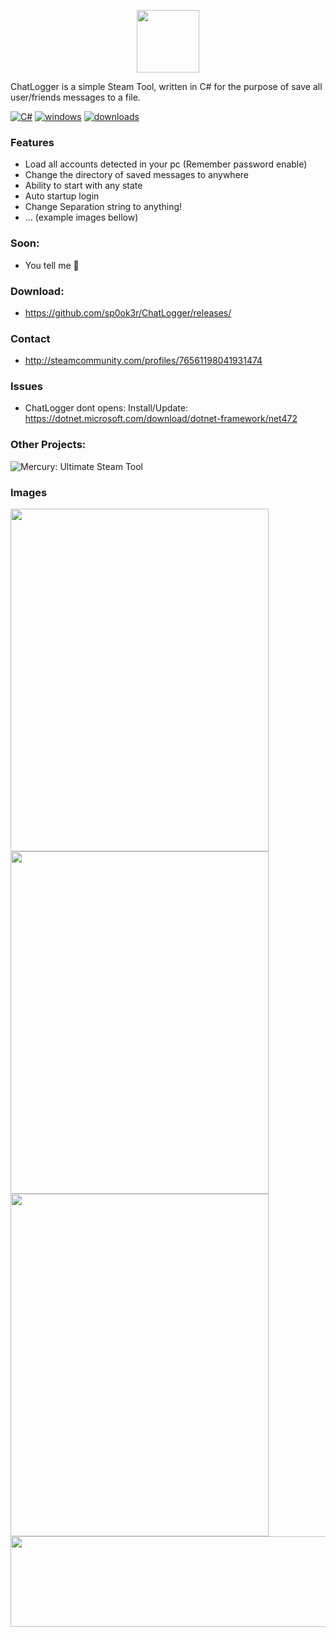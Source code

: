 <p align="center">
  <img width="100" height="100" src="https://raw.githubusercontent.com/sp0ok3r/ChatLogger/master/img/ChatLogger_Logo.ico">
</p>
ChatLogger is a simple Steam Tool, written in C# for the purpose of save all user/friends messages to a file. <br>

[![C#](https://img.shields.io/badge/language-C%23-green.svg)](https://en.wikipedia.org/wiki/C%2B%2B)
[![windows](https://img.shields.io/badge/platform-windows-blue.svg)](https://en.wikipedia.org/wiki/Microsoft_Windows)
[![downloads](https://img.shields.io/github/downloads/sp0ok3r/ChatLogger/total.svg)](https://github.com/sp0ok3r/ChatLogger)

### Features
- Load all accounts detected in your pc (Remember password enable)
- Change the directory of saved messages to anywhere
- Ability to start with any state
- Auto startup login
- Change Separation string to anything!
- ... (example images bellow)

### Soon: 
- You tell me 👀

### Download: 

- https://github.com/sp0ok3r/ChatLogger/releases/

### Contact
- http://steamcommunity.com/profiles/76561198041931474

### Issues
- ChatLogger dont opens: Install/Update: https://dotnet.microsoft.com/download/dotnet-framework/net472 

### Other Projects: 
![Mercury: Ultimate Steam Tool](https://github.com/sp0ok3r/Mercury/)

### Images

<img align="left" width="413" height="548" src="https://raw.githubusercontent.com/sp0ok3r/ChatLogger/master/img/1_1.png"><br>
<img align="left" width="413" height="548" src="https://raw.githubusercontent.com/sp0ok3r/ChatLogger/master/img/2.png"><br>
<img align="left" width="413" height="548" src="https://raw.githubusercontent.com/sp0ok3r/ChatLogger/master/img/3.png"><br>
<p>
<img align="left" width="1050" height="145" src="https://raw.githubusercontent.com/sp0ok3r/ChatLogger/master/img/fileLogExample.png">
